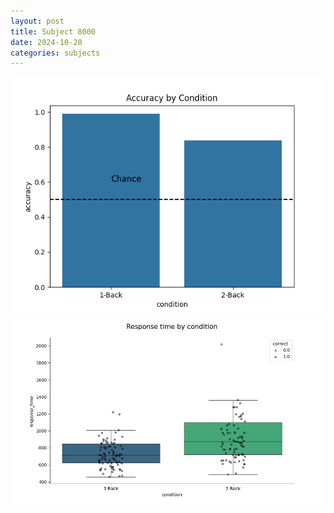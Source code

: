 ```yaml
---
layout: post
title: Subject 8000
date: 2024-10-20
categories: subjects
---
```


![](data/8000/run-19/8000_ATS_acc.png)
![](data/8000/run-19/8000_ATS_rt.png)
